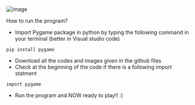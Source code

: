 ![image](https://github.com/schotsuw/Space_invader_celebrities/assets/97477021/c2e30545-1fc0-48e5-901e-d7c1ac88303b)

How to run the program? 
- Import Pygame package in python by typing the following command in your terminal (better in Visual studio code)
````
pip install pygame
````
- Download all the codes and images given in the github files
- Check at the beginning of the code if there is a following import statment
````
import pygame
````
- Run the program and NOW ready to play!! :)
